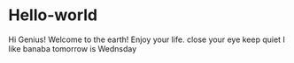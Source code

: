 # Hello-world

Hi Genius!
Welcome to the earth!
Enjoy your life.
close your eye
keep quiet
I like banaba
tomorrow is Wednsday
